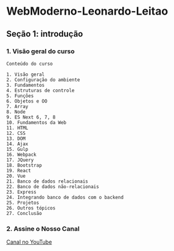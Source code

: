 # WebModerno-Leonardo-Leitao

## Seção 1: introdução

### 1. Visão geral do curso

    Conteúdo do curso

    1. Visão geral
    2. Configuração do ambiente
    3. Fundamentos
    4. Estruturas de controle
    5. Funções
    6. Objetos e OO
    7. Array
    8. Node
    9. ES Next 6, 7, 8
    10. Fundamentos da Web
    11. HTML
    12. CSS
    13. DOM
    14. Ajax
    15. Gulp
    16. Webpack
    17. JQuery
    18. Bootstrap
    19. React
    20. Vue
    21. Banco de dados relacionais
    22. Banco de dados não-relacionais
    23. Express
    24. Integrando banco de dados com o backend
    25. Projetos
    26. Outros tópicos
    27. Conclusão


### 2. Assine o Nosso Canal

[Canal no YouTube](https://youtube.com/cod3rcursos)

<!--### 3. Canal Youtube & Repositório do Curso
### 4. Importância dos Fundamentos
### 5. Por que aprender Javascript? -->
